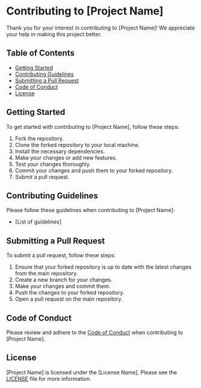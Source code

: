 # Contributing to [Project Name]

Thank you for your interest in contributing to [Project Name]! We appreciate your help in making this project better.

## Table of Contents

- [Getting Started](#getting-started)
- [Contributing Guidelines](#contributing-guidelines)
- [Submitting a Pull Request](#submitting-a-pull-request)
- [Code of Conduct](#code-of-conduct)
- [License](#license)

## Getting Started

To get started with contributing to [Project Name], follow these steps:

1. Fork the repository.
2. Clone the forked repository to your local machine.
3. Install the necessary dependencies.
4. Make your changes or add new features.
5. Test your changes thoroughly.
6. Commit your changes and push them to your forked repository.
7. Submit a pull request.

## Contributing Guidelines

Please follow these guidelines when contributing to [Project Name]:

- [List of guidelines]

## Submitting a Pull Request

To submit a pull request, follow these steps:

1. Ensure that your forked repository is up to date with the latest changes from the main repository.
2. Create a new branch for your changes.
3. Make your changes and commit them.
4. Push the changes to your forked repository.
5. Open a pull request on the main repository.

## Code of Conduct

Please review and adhere to the [Code of Conduct](CODE_OF_CONDUCT.md) when contributing to [Project Name].

## License

[Project Name] is licensed under the [License Name]. Please see the [LICENSE](LICENSE) file for more information.
